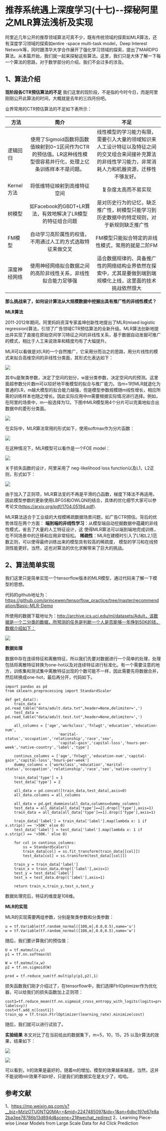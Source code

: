 # 推荐系统遇上深度学习(十七)--探秘阿里之MLR算法浅析及实现

阿里近几年公开的推荐领域算法可真不少，既有传统领域的探索如MLR算法，还有深度学习领域的探索如entire -space multi-task model，Deep Interest Network等，同时跟清华大学合作展开了强化学习领域的探索，提出了MARDPG算法。从本篇开始，我们就一起来探秘这些算法。这里，我们只是大体了解一下每一个算法的思路，对于数学部分的介绍，我们不会过多的涉及。

##  1、算法介绍

**现阶段各CTR预估算法的不足**
我们这里的现阶段，不是指的今时今日，而是阿里刚刚公开此算法的时间，大概就是去年的三四月份吧。

业界常用的CTR预估算法的不足如下表所示：

| 方法         |                             简介                             |                             不足                             |
| ------------ | :----------------------------------------------------------: | :----------------------------------------------------------: |
| 逻辑回归     | 使用了Sigmoid函数将函数值映射到0~1区间作为CTR的预估值。LR这种线性模型很容易并行化，处理上亿条训练样本不是问题。 | 线性模型的学习能力有限，需要引入大量的领域知识来人工设计特征以及特征之间的交叉组合来间接补充算法的非线性学习能力，非常消耗人力和机器资源，迁移性不够友好。 |
| Kernel方法   |                 将低维特征映射到高维特征空间                 |                     复杂度太高而不易实现                     |
| 树模型       |  如Facebook的GBDT+LR算法，有效地解决了LR模型的特征组合问题   | 是对历史行为的记忆，缺乏推广性，树模型只能学习到历史数据中的特定规则，对于新规则缺乏推广性 |
| FM模型       |  自动学习高阶属性的权值，不用通过人工的方式选取特征来做交叉  |       FM模型只能拟合特定的非线性模式，常用的就是二阶FM       |
| 深度神经网络 | 使用神经网络拟合数据之间的高阶非线性关系，非线性拟合能力足够强 | 适合数据规律的、具备推广性的网络结构业界依然在探索中，尤其是要做到端到端规模化上线，这里面的技术挑战依然很大 |

**那么挑战来了，如何设计算法从大规模数据中挖掘出具有推广性的非线性模式？**

**MLR算法**

2011-2012年期间，阿里妈妈资深专家盖坤创新性地提出了MLR(mixed logistic regression)算法，引领了广告领域CTR预估算法的全新升级。MLR算法创新地提出并实现了直接在原始空间学习特征之间的非线性关系，基于数据自动发掘可推广的模式，相比于人工来说效率和精度均有了大幅提升。

MLR可以看做是对LR的一个自然推广，它采用分而治之的思路，用分片线性的模式来拟合高维空间的非线性分类面，其形式化表达如下：

![](https://upload-images.jianshu.io/upload_images/4155986-d4572939999edaf3.png?imageMogr2/auto-orient/strip%7CimageView2/2/w/1240)

其中u是聚类参数，决定了空间的划分，w是分类参数，决定空间内的预测。这里面超参数分片数m可以较好地平衡模型的拟合与推广能力。当m=1时MLR就退化为普通的LR，m越大模型的拟合能力越强，但是模型参数规模随m线性增长，相应所需的训练样本也随之增长。因此实际应用中m需要根据实际情况进行选择。例如，在阿里的场景中，m一般选择为12。下图中MLR模型用4个分片可以完美地拟合出数据中的菱形分类面。

![](https://upload-images.jianshu.io/upload_images/4155986-d9da3d968a2fdc1c.png?imageMogr2/auto-orient/strip%7CimageView2/2/w/1240)

在实际中，MLR算法常用的形式如下，使用softmax作为分片函数：

![](https://upload-images.jianshu.io/upload_images/4155986-ab8a627ded650751.png?imageMogr2/auto-orient/strip%7CimageView2/2/w/1240)

在这种情况下，MLR模型可以看作是一个FOE model：

![](https://upload-images.jianshu.io/upload_images/4155986-c217d227121fa10c.png?imageMogr2/auto-orient/strip%7CimageView2/2/w/1240)

关于损失函数的设计，阿里采用了 neg-likelihood loss function以及L1，L2正则，形式如下：

![](https://upload-images.jianshu.io/upload_images/4155986-65a604bb693beebf.png?imageMogr2/auto-orient/strip%7CimageView2/2/w/1240)

由于加入了正则项，MLR算法变的不再是平滑的凸函数，梯度下降法不再适用，因此模型参数的更新使用LBFGS和OWLQN的结合，具体的优化细节大家可以参考论文(https://arxiv.org/pdf/1704.05194.pdf).

MLR算法适合于工业级的大规模稀疏数据场景问题，如广告CTR预估。背后的优势体现在两个方面：
**端到端的非线性学习**：从模型端自动挖掘数据中蕴藏的非线性模式，省去了大量的人工特征设计，这 使得MLR算法可以端到端地完成训练，在不同场景中的迁移和应用非常轻松。
**稀疏性**：MLR在建模时引入了L1和L2,1范数正则，可以使得最终训练出来的模型具有较高的稀疏度， 模型的学习和在线预测性能更好。当然，这也对算法的优化求解带来了巨大的挑战。

##  2、算法简单实现
我们这里只是简单实现一个tensorflow版本的MLR模型，通过代码来了解一下模型的思想。

代码的github地址为：https://github.com/princewen/tensorflow_practice/tree/master/recommendation/Basic-MLR-Demo

所使用的数据下载地址为：http://archive.ics.uci.edu/ml/datasets/Adult，该数据是一个二分类的数据，所预测的任务是判断一个人是否能够一年挣到50K的钱，数据介绍如下：

![](https://upload-images.jianshu.io/upload_images/4155986-8ee65bfd7a611be0.png?imageMogr2/auto-orient/strip%7CimageView2/2/w/1240)

**数据处理**

数据中存在连续特征和离散特征，所以我们先要对数据进行一个简单的处理，处理包括将离散特征转换为one-hot以及对连续特征进行标准化。有一个需要注意的地方，训练集和测试集中离散特征出现的个数可能不一样，因此需要先将数据合并，然后转换成one-hot，最后再分开，代码如下。

```
import pandas as pd
from sklearn.preprocessing import StandardScaler

def get_data():
    train_data = pd.read_table("data/adult.data.txt",header=None,delimiter=',')
    test_data = pd.read_table("data/adult.test.txt",header=None,delimiter=',')

    all_columns = ['age','workclass','fnlwgt','education','education-num',
                        'marital-status','occupation','relationship','race','sex',
                        'capital-gain','capital-loss','hours-per-week','native-country','label','type']

    continus_columns = ['age','fnlwgt','education-num','capital-gain','capital-loss','hours-per-week']
    dummy_columns = ['workclass','education','marital-status','occupation','relationship','race','sex','native-country']

    train_data['type'] = 1
    test_data['type'] = 2

    all_data = pd.concat([train_data,test_data],axis=0)
    all_data.columns = all_columns

    all_data = pd.get_dummies(all_data,columns=dummy_columns)
    test_data = all_data[all_data['type']==2].drop(['type'],axis=1)
    train_data = all_data[all_data['type']==1].drop(['type'],axis=1)

    train_data['label'] = train_data['label'].map(lambda x: 1 if x.strip() == '>50K' else 0)
    test_data['label'] = test_data['label'].map(lambda x: 1 if x.strip() == '>50K.' else 0)

    for col in continus_columns:
        ss = StandardScaler()
        train_data[col] = ss.fit_transform(train_data[[col]])
        test_data[col] = ss.transform(test_data[[col]])

    train_y = train_data['label']
    train_x = train_data.drop(['label'],axis=1)
    test_y = test_data['label']
    test_x = test_data.drop(['label'],axis=1)

    return train_x,train_y,test_x,test_y
```

数据处理完后，特征的维度是108维。

**MLR的实现**

MLR的实现需要两组参数，分别是聚类参数和分类参数：

```
u = tf.Variable(tf.random_normal([108,m],0.0,0.5),name='u')
w = tf.Variable(tf.random_normal([108,m],0.0,0.5),name='w')
```

随后，我们要计算我们的预估值：

```
U = tf.matmul(x,u)
p1 = tf.nn.softmax(U)

W = tf.matmul(x,w)
p2 = tf.nn.sigmoid(W)

pred = tf.reduce_sum(tf.multiply(p1,p2),1)
```

损失函数我们刚才介绍过了，在tensorflow中，我们选择FtrlOptimizer作为优化器，可以给我们的损失函数加上正则项：

```
cost1=tf.reduce_mean(tf.nn.sigmoid_cross_entropy_with_logits(logits=pred, labels=y))
cost=tf.add_n([cost1])
train_op = tf.train.FtrlOptimizer(learning_rate).minimize(cost)
```

随后，我们就可以进行试验了。

**实验结果**
本文对比了在当前给出的数据集下，m=5，10，15，25 以及lr算法的效果，结果如下：

![](https://upload-images.jianshu.io/upload_images/4155986-236632a5e412a2bb.png?imageMogr2/auto-orient/strip%7CimageView2/2/w/1240)

![](https://upload-images.jianshu.io/upload_images/4155986-5fd20cafb4a3fef7.png?imageMogr2/auto-orient/strip%7CimageView2/2/w/1240)

可以看到，lr的效果是最好的，随着m的增加，模型的效果越来越差。当然，这并不能说明mlr效果不如lr好，只是我们的数据实在是太少了，哈哈。

##  参考文献
1、https://mp.weixin.qq.com/s?__biz=MzIzOTU0NTQ0MA==&mid=2247485097&idx=1&sn=6dbc197e67e8a2ba3ee78786b13d894d&scene=21#wechat_redirect
2、Learning Piece-wise Linear Models
from Large Scale Data for Ad Click Prediction